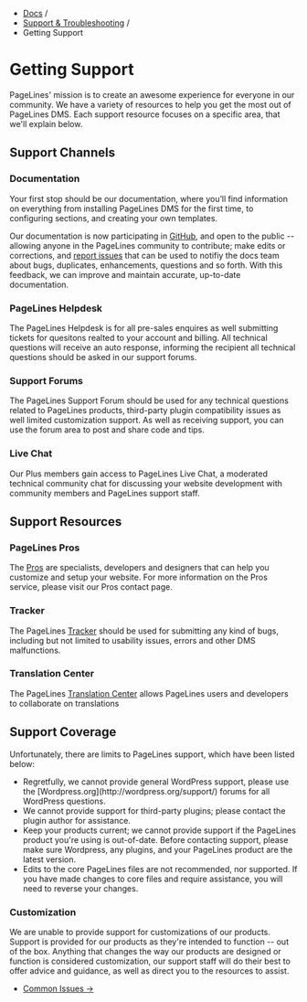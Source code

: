 <div class="row-fluid">
	<div class="span12">
		<ul class="breadcrumb">
  			<li><a href="http://docs.pagelines.com/">Docs</a> <span class="divider">/</span></li>
  			<li><a href="http://docs.pagelines.com/support-troubleshooting">Support & Troubleshooting</a> <span class="divider">/</span></li>
  			<li class="active">Getting Support</li>
		</ul>
	</div>
</div>

# Getting Support #

PageLines' mission is to create an awesome experience for everyone in our community. We have a variety of resources to help you get the most out of PageLines DMS. Each support resource focuses on a specific area, that we'll explain below.

## Support Channels ##

### Documentation ##

Your first stop should be our documentation, where you’ll find information on everything from installing PageLines DMS for the first time, to configuring sections, and creating your own templates.

Our documentation is now participating in [GitHub](https://github.com/pagelines/Docs/), and open to the public -- allowing anyone in the PageLines community to contribute; make edits or corrections, and [report issues](https://github.com/pagelines/Docs/issues) that can be used to notifiy the docs team about bugs, duplicates, enhancements, questions and so forth. With this feedback, we can improve and maintain accurate, up-to-date documentation.

### PageLines Helpdesk ###

The PageLines Helpdesk is for all pre-sales enquires as well submitting tickets for quesitons realted to your account and billing. All technical questions will receive an auto response, informing the recipient all technical questions should be asked in our support forums.

### Support Forums ###

The PageLines Support Forum should be used for any technical questions related to PageLines products, third-party plugin compatibility issues as well limited customization support. As well as receiving support, you can use the forum area to post and share code and tips.

### Live Chat ###

Our Plus members gain access to PageLines Live Chat, a moderated technical community chat for discussing your website development with community members and PageLines support staff.

## Support Resources ##

### PageLines Pros ###

The [Pros](http://www.pagelines.com/pros/) are specialists, developers and designers that can help you customize and setup your website. For more information on the Pros service, please visit our Pros contact page.

### Tracker ###

The PageLines [Tracker](http://www.pagelines.com/forum/tracdown/) should be used for submitting any kind of bugs, including but not limited to usability issues, errors and other DMS malfunctions.

### Translation Center ###

The PageLines [Translation Center](http://pagelines.com/translate/projects/) allows PageLines users and developers to collaborate on translations

## Support Coverage ##

Unfortunately, there are limits to PageLines support, which have been listed below:

<ul>
<li>Regretfully, we cannot provide general WordPress support, please use the [Wordpress.org](http://wordpress.org/support/) forums for all WordPress questions.</li>

<li>We cannot provide support for third-party plugins; please contact the plugin author for assistance. </li>

<li>Keep your products current; we cannot provide support if the PageLines product you're using is out-of-date. Before contacting support, please make sure Wordpress, any plugins, and your PageLines product are the latest version.</li>

<li>Edits to the core PageLines files are not recommended, nor supported. If you have made changes to core files and require assistance, you will need to reverse your changes.</li>
</ul>

### Customization ###

We are unable to provide support for customizations of our products. Support is provided for our products as they're intended to function -- out of the box. Anything that changes the way our products are designed or function is considered customization, our support staff will do their best to offer advice and guidance, as well as direct you to the resources to assist.

<div class="row-fluid">
	<div class="span12">
		<ul class="pager">
  			<li class="pull-right"><a href="http://docs.pagelines.com/support-troubleshooting/common-issues">Common Issues &rarr;</a></li>
		</ul>
	</div>
</div>
